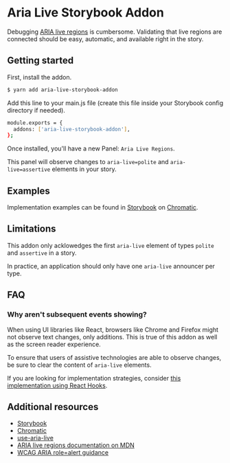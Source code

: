 # Aria Live Storybook Addon

Debugging [ARIA live regions](https://developer.mozilla.org/en-US/docs/Web/Accessibility/ARIA/ARIA_Live_Regions) is cumbersome. Validating that live regions are connected should be easy, automatic, and available right in the story.

## Getting started

First, install the addon.

```bash
$ yarn add aria-live-storybook-addon
```

Add this line to your main.js file (create this file inside your Storybook config directory if needed).

```bash
module.exports = {
  addons: ['aria-live-storybook-addon'],
};
```

Once installed, you'll have a new Panel: `Aria Live Regions`.

This panel will observe changes to `aria-live=polite` and `aria-live=assertive` elements in your story.

## Examples

Implementation examples can be found in [Storybook](https://www.w3.org/TR/WCAG20-TECHS/ARIA19.html) on [Chromatic](https://www.chromatic.com/library?appId=6101739561d37e00498163d5).

## Limitations

This addon only acklowedges the first `aria-live` element of types `polite` and `assertive` in a story.

In practice, an application should only have one `aria-live` announcer per type.

## FAQ

### Why aren't subsequent events showing?

When using UI libraries like React, browsers like Chrome and Firefox might not observe text changes, only additions. This is true of this addon as well as the screen reader experience.

To ensure that users of assistive technologies are able to observe changes, be sure to clear the content of `aria-live` elements.

If you are looking for implementation strategies, consider [this implementation using React Hooks](https://github.com/chantastic/use-aria-live/blob/main/src/index.js).

## Additional resources

- [Storybook](https://chan.dev/aria-live-storybook-addon)
- [Chromatic](https://www.chromatic.com/library?appId=6101739561d37e00498163d5)
- [use-aria-live](https://www.npmjs.com/package/use-aria-live)
- [ARIA live regions documentation on MDN](https://developer.mozilla.org/en-US/docs/Web/Accessibility/ARIA/ARIA_Live_Regions)
- [WCAG ARIA role=alert guidance](https://www.w3.org/TR/WCAG20-TECHS/ARIA19.html)
